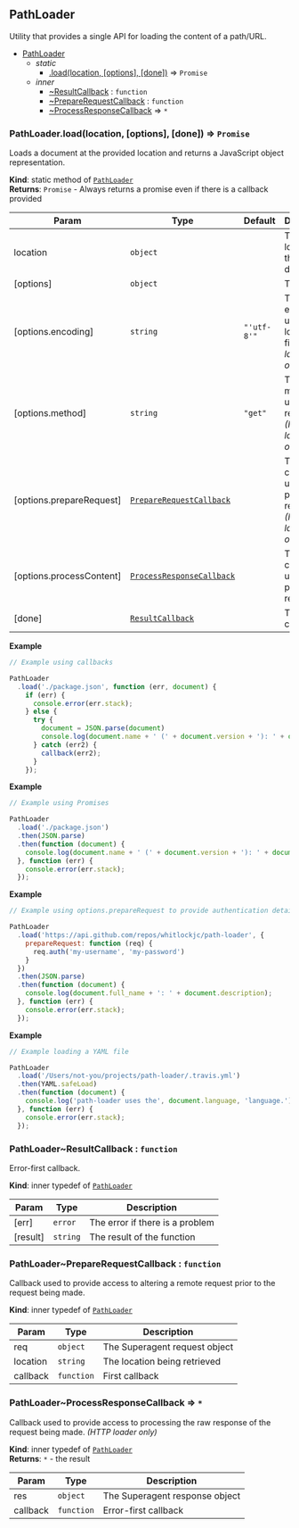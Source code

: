 <a name="module_PathLoader"></a>
## PathLoader
Utility that provides a single API for loading the content of a path/URL.


* [PathLoader](#module_PathLoader)
    * _static_
        * [.load(location, [options], [done])](#module_PathLoader.load) ⇒ <code>Promise</code>
    * _inner_
        * [~ResultCallback](#module_PathLoader..ResultCallback) : <code>function</code>
        * [~PrepareRequestCallback](#module_PathLoader..PrepareRequestCallback) : <code>function</code>
        * [~ProcessResponseCallback](#module_PathLoader..ProcessResponseCallback) ⇒ <code>\*</code>

<a name="module_PathLoader.load"></a>
### PathLoader.load(location, [options], [done]) ⇒ <code>Promise</code>
Loads a document at the provided location and returns a JavaScript object representation.

**Kind**: static method of <code>[PathLoader](#module_PathLoader)</code>  
**Returns**: <code>Promise</code> - Always returns a promise even if there is a callback provided  

| Param | Type | Default | Description |
| --- | --- | --- | --- |
| location | <code>object</code> |  | The location to the document |
| [options] | <code>object</code> |  | The options |
| [options.encoding] | <code>string</code> | <code>&quot;&#x27;utf-8&#x27;&quot;</code> | The encoding to use when loading the file *(File loader only)* |
| [options.method] | <code>string</code> | <code>&quot;get&quot;</code> | The HTTP method to use for the request *(HTTP loader only)* |
| [options.prepareRequest] | <code>[PrepareRequestCallback](#module_PathLoader..PrepareRequestCallback)</code> |  | The callback used to prepare the request *(HTTP loader only)* |
| [options.processContent] | <code>[ProcessResponseCallback](#module_PathLoader..ProcessResponseCallback)</code> |  | The callback used to process the response |
| [done] | <code>[ResultCallback](#module_PathLoader..ResultCallback)</code> |  | The result callback |

**Example**  
```js
// Example using callbacks

PathLoader
  .load('./package.json', function (err, document) {
    if (err) {
      console.error(err.stack);
    } else {
      try {
        document = JSON.parse(document)
        console.log(document.name + ' (' + document.version + '): ' + document.description);
      } catch (err2) {
        callback(err2);
      }
    });
```
**Example**  
```js
// Example using Promises

PathLoader
  .load('./package.json')
  .then(JSON.parse)
  .then(function (document) {
    console.log(document.name + ' (' + document.version + '): ' + document.description);
  }, function (err) {
    console.error(err.stack);
  });
```
**Example**  
```js
// Example using options.prepareRequest to provide authentication details for a remotely secure URL

PathLoader
  .load('https://api.github.com/repos/whitlockjc/path-loader', {
    prepareRequest: function (req) {
      req.auth('my-username', 'my-password')
    }
  })
  .then(JSON.parse)
  .then(function (document) {
    console.log(document.full_name + ': ' + document.description);
  }, function (err) {
    console.error(err.stack);
  });
```
**Example**  
```js
// Example loading a YAML file

PathLoader
  .load('/Users/not-you/projects/path-loader/.travis.yml')
  .then(YAML.safeLoad)
  .then(function (document) {
    console.log('path-loader uses the', document.language, 'language.');
  }, function (err) {
    console.error(err.stack);
  });
```
<a name="module_PathLoader..ResultCallback"></a>
### PathLoader~ResultCallback : <code>function</code>
Error-first callback.

**Kind**: inner typedef of <code>[PathLoader](#module_PathLoader)</code>  

| Param | Type | Description |
| --- | --- | --- |
| [err] | <code>error</code> | The error if there is a problem |
| [result] | <code>string</code> | The result of the function |

<a name="module_PathLoader..PrepareRequestCallback"></a>
### PathLoader~PrepareRequestCallback : <code>function</code>
Callback used to provide access to altering a remote request prior to the request being made.

**Kind**: inner typedef of <code>[PathLoader](#module_PathLoader)</code>  

| Param | Type | Description |
| --- | --- | --- |
| req | <code>object</code> | The Superagent request object |
| location | <code>string</code> | The location being retrieved |
| callback | <code>function</code> | First callback |

<a name="module_PathLoader..ProcessResponseCallback"></a>
### PathLoader~ProcessResponseCallback ⇒ <code>\*</code>
Callback used to provide access to processing the raw response of the request being made. *(HTTP loader only)*

**Kind**: inner typedef of <code>[PathLoader](#module_PathLoader)</code>  
**Returns**: <code>\*</code> - the result  

| Param | Type | Description |
| --- | --- | --- |
| res | <code>object</code> | The Superagent response object |
| callback | <code>function</code> | Error-first callback |

